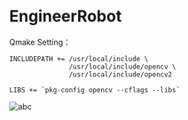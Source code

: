 # EngineerRobot

Qmake Setting：

    INCLUDEPATH += /usr/local/include \
                   /usr/local/include/opencv \
                   /usr/local/include/opencv2
                 
    LIBS += `pkg-config opencv --cflags --libs`

![abc]("https://exp-picture.cdn.bcebos.com/46315818dfdae43bdc3abb95c457935652bb7411.jpg")

